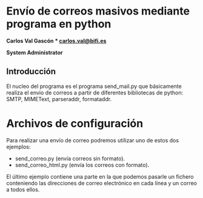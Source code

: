# Envío de correos masivos mediante programa en python

**Carlos Val Gascón * carlos.val@bifi.es**

**System Administrator**

## Introducción
El nucleo del programa es el programa send_mail.py que básicamente
realiza el envio de correos a partir de diferentes bibliotecas de 
python: SMTP, MIMEText, parseraddr, formataddr.

# Archivos de configuración
Para realizar una envío de correo podremos utilizar uno de estos dos 
ejemplos:

- send_correo.py (envía correos sin formato).
- send_correo_html.py (envía los correos con formato).

El último ejemplo contiene una parte en la que podemos pasarle un fichero
conteniendo las direcciones de correo electrónico en cada línea y un correo  
a todos ellos.
